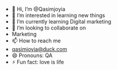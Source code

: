 - 👋 Hi, I’m @Qasimjoyia
- 👀 I’m interested in learning new things 
- 🌱 I’m currently learning Digital marketing 
- 💞️ I’m looking to collaborate on
- Marketing 
- 📫 How to reach me
-  qasimjoyia@duck.com
- 😄 Pronouns: QA
- ⚡ Fun fact: love is life

<!---
Qasimjoyia/Qasimjoyia is a ✨ special ✨ repository because its `README.md` (this file) appears on your GitHub profile.
You can click the Preview link to take a look at your changes.
--->
